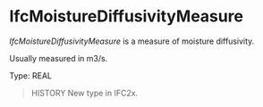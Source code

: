 # IfcMoistureDiffusivityMeasure

_IfcMoistureDiffusivityMeasure_ is a measure of moisture diffusivity.<!-- end of definition -->

Usually measured in m3/s.

Type: REAL

> HISTORY  New type in IFC2x.
